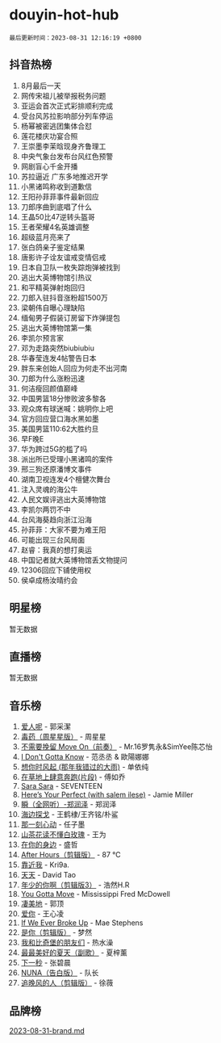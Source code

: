 # douyin-hot-hub

`最后更新时间：2023-08-31 12:16:19 +0800`

## 抖音热榜

1. 8月最后一天
1. 网传宋祖儿被举报税务问题
1. 亚运会首次正式彩排顺利完成
1. 受台风苏拉影响部分列车停运
1. 杨幂被密逃团集体合怼
1. 莲花楼庆功宴合照
1. 王崇墨李茉晗现身齐鲁理工
1. 中央气象台发布台风红色预警
1. 网剧盲心千金开播
1. 苏拉逼近 广东多地推迟开学
1. 小黑诸鸣称收到道歉信
1. 王阳孙菲菲事件最新回应
1. 刀郎序曲到底唱了什么
1. 王晶50比47逆转头盔哥
1. 王者荣耀4名英雄调整
1. 超级蓝月亮来了
1. 张白鸽亲子鉴定结果
1. 唐影许子诠友谊戒变情侣戒
1. 日本自卫队一枚失踪炮弹被找到
1. 逃出大英博物馆引热议
1. 和平精英弹射炮回归
1. 刀郎入驻抖音涨粉超1500万
1. 梁朝伟自曝心理缺陷
1. 缅甸男子假装订房留下炸弹提包
1. 逃出大英博物馆第一集
1. 李凯尔预言家
1. 邓为走路突然biubiubiu
1. 华春莹连发4帖警告日本
1. 胖东来创始人回应为何走不出河南
1. 刀郎为什么涨粉迅速
1. 何洁瘦回颜值巅峰
1. 中国男篮18分惨败波多黎各
1. 观众席有球迷喊：姚明你上吧
1. 官方回应营口海水黑如墨
1. 美国男篮110:62大胜约旦
1. 早F晚E
1. 华为跨过5G的槛了吗
1. 派出所已受理小黑诸鸣的案件
1. 邢三狗还原潘博文事件
1. 湖南卫视连发4个檀健次舞台
1. 注入灵魂的海公牛
1. 人民文娱评逃出大英博物馆
1. 李凯尔两罚不中
1. 台风海葵趋向浙江沿海
1. 孙菲菲：大家不要为难王阳
1. 可能出现三台风局面
1. 赵睿：我真的想打奥运
1. 中国记者就大英博物馆丢文物提问
1. 12306回应下铺使用权
1. 侯卓成杨汝晴约会

## 明星榜

暂无数据

## 直播榜

暂无数据

## 音乐榜

1. [爱人呢](https://sf6-cdn-tos.douyinstatic.com/obj/tos-cn-ve-2774/2041dc10f3c442f1992b439a00eaf2ba) - 郭采潔
1. [毒药（周星星版）](https://sf6-cdn-tos.douyinstatic.com/obj/tos-cn-ve-2774/oAXunb2JtDTQMcBfaEkg8Be5IhZQCmGByB0V33) - 周星星
1. [不需要挽留 Move On（前奏）](https://sf6-cdn-tos.douyinstatic.com/obj/tos-cn-ve-2774/ooCBhgCCkF4nExzQL9WZSUbitfA8IsDkgQIYhe) - Mr.16罗隽永&SimYee陈芯怡
1. [I Don't Gotta Know](https://sf3-cdn-tos.douyinstatic.com/obj/tos-cn-ve-2774/o8nCfgMGwCsAvgDe5bzzaDQDFf6ksAUxrlFC8J) - 范丞丞 & 歐陽娜娜
1. [想你时风起 (那年我错过的大雨)](https://sf3-cdn-tos.douyinstatic.com/obj/tos-cn-ve-2774/ooR7G8ftDMzIgnxa0HbReM4CZ74qknQABLtHB1) - 单依纯
1. [在草地上肆意奔跑(片段)](https://sf6-cdn-tos.douyinstatic.com/obj/tos-cn-ve-2774/8831d494742f45dabdfa8adb8b817259) - 傅如乔
1. [Sara Sara](https://sf6-cdn-tos.douyinstatic.com/obj/tos-cn-ve-2774/oAceDXU2gVHZCQFrkrYmX8e5tUBxQPb6Bmd2nF) - SEVENTEEN
1. [Here’s Your Perfect (with salem ilese)](https://sf3-cdn-tos.douyinstatic.com/obj/tos-cn-ve-2774/076b1576c6c546598f803fe53da388a7) - Jamie Miller
1. [瞬（全网听）-郑润泽](https://sf3-cdn-tos.douyinstatic.com/obj/tos-cn-ve-2774/o4Vb9eJZClCZTnRQYy0BRSeHGrDtrkrQgIBvQt) - 郑润泽
1. [海边探戈](https://sf6-cdn-tos.douyinstatic.com/obj/tos-cn-ve-2774/os9gE0VQCGqt6VQkZDyBBYvfSDY0QFe3vVmubn) - 王鹤棣/王齐铭/朴鲨
1. [那一刻心动](https://sf3-cdn-tos.douyinstatic.com/obj/tos-cn-ve-2774/4c0ed00133e3439592b4741c72acc6f3) - 任子墨
1. [山茶花读不懂白玫瑰](https://sf3-cdn-tos.douyinstatic.com/obj/tos-cn-ve-2774/osfn8B7DktrRHEPJgPCfDbw7QDQEkwC16BxZg9) - 王为
1. [在你的身边](https://sf3-cdn-tos.douyinstatic.com/obj/tos-cn-ve-2774/9dce2ee6c9f84c17a6d68458730d7ae8) - 盛哲
1. [After Hours（剪辑版）](https://sf3-cdn-tos.douyinstatic.com/obj/tos-cn-ve-2774/owgWztApWhImMFMpyEyQfAIyIusRBioqSgWk7T) - 87 ℃
1. [靠近我](https://sf3-cdn-tos.douyinstatic.com/obj/tos-cn-ve-2774/oMGCfQ3FZdrziXO1QC8zgfNXawBf91hGAIvUrY) - Kri9a.
1. [天天](https://sf6-cdn-tos.douyinstatic.com/obj/tos-cn-ve-2774/6b075c4856e34a60a1ef022c4a80dec5) - David Tao
1. [年少的你啊（剪辑版3）](https://sf3-cdn-tos.douyinstatic.com/obj/tos-cn-ve-2774/oo2vDGhzyAtN1QLfh5k1iBIpWAv2NOZQysM5tK) - 浩然H.R
1. [You Gotta Move](https://sf3-cdn-tos.douyinstatic.com/obj/tos-cn-ve-2774/a2b672af67514106b25cdfd6f1a8aad2) - Mississippi Fred McDowell
1. [凄美地](https://sf6-cdn-tos.douyinstatic.com/obj/tos-cn-ve-2774/oshF4RgFMhmTSa4jCaHNUXI0NetFtBBQBzBZdf) - 郭顶
1. [爱你](https://sf6-cdn-tos.douyinstatic.com/obj/tos-cn-ve-2774/738d8b240f1e4519b44cf31c84e02e24) - 王心凌
1. [If We Ever Broke Up](https://sf3-cdn-tos.douyinstatic.com/obj/tos-cn-ve-2774/o8onj5HDk0ImtBmO0URBfeyCDXQJMYkQ1gb8Zy) - Mae Stephens
1. [是你（剪辑版）](https://sf3-cdn-tos.douyinstatic.com/obj/tos-cn-ve-2774/46019dae783c4c969944217fe1cfafc4) - 梦然
1. [我和比奇堡的朋友们](https://sf3-cdn-tos.douyinstatic.com/obj/tos-cn-ve-2774/f0505db981ea4a6d91453a15924a82aa) - 热水澡
1. [最最美好的夏天（副歌）](https://sf3-cdn-tos.douyinstatic.com/obj/tos-cn-ve-2774/o4FMghDLZkPIkCutdrsXlbTHcaZztBfeCp9AFS) - 夏梓薰
1. [下一秒](https://sf6-cdn-tos.douyinstatic.com/obj/tos-cn-ve-2774/16eedda97153423db2501ff6373be86a) - 张碧晨
1. [NUNA（告白版）](https://sf6-cdn-tos.douyinstatic.com/obj/tos-cn-ve-2774/a65828cbd8ce41a78a430a58b49f4feb) - 队长
1. [追晚风的人（剪辑版）](https://sf3-cdn-tos.douyinstatic.com/obj/tos-cn-ve-2774/560835060af84ac29cd5c12e2a98f7eb) - 徐薇

## 品牌榜

[2023-08-31-brand.md](2023-08-31-brand.md)
